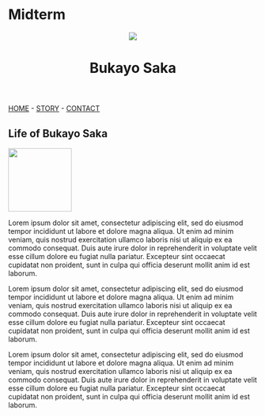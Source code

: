 # Midterm
<header>
  <img src="https://imgresizer.eurosport.com/unsafe/1200x0/filters:format(jpeg):focal(1252x281:1254x279)/origin-imgresizer.eurosport.com/2020/12/26/2961785-60791628-2560-1440.jpg">
  <h1>Bukayo Saka</h1>
</header>
<nav>
        <a href="index.html">HOME</a> - <a href="story.html">STORY</a> - <a href="contact.html">CONTACT</a>
    </nav>
<article>
  <h2>Life of Bukayo Saka</h2>
  <img src="https://thewillnigeria.com/news/wp-content/uploads/2020/05/Bukayo-Saka.jpg" width="128">
  <p>Lorem ipsum dolor sit amet, consectetur adipiscing elit, sed do eiusmod tempor incididunt ut labore et dolore magna aliqua. Ut enim ad minim veniam, quis nostrud exercitation ullamco laboris nisi ut aliquip ex ea commodo consequat. Duis aute irure dolor in reprehenderit in voluptate velit esse cillum dolore eu fugiat nulla pariatur. Excepteur sint occaecat cupidatat non proident, sunt in culpa qui officia deserunt mollit anim id est laborum.</p>
  <div class="clear"></div>
   <p>Lorem ipsum dolor sit amet, consectetur adipiscing elit, sed do eiusmod tempor incididunt ut labore et dolore magna aliqua. Ut enim ad minim veniam, quis nostrud exercitation ullamco laboris nisi ut aliquip ex ea commodo consequat. Duis aute irure dolor in reprehenderit in voluptate velit esse cillum dolore eu fugiat nulla pariatur. Excepteur sint occaecat cupidatat non proident, sunt in culpa qui officia deserunt mollit anim id est laborum.</p>
  <div class="clear"></div>
   <p>Lorem ipsum dolor sit amet, consectetur adipiscing elit, sed do eiusmod tempor incididunt ut labore et dolore magna aliqua. Ut enim ad minim veniam, quis nostrud exercitation ullamco laboris nisi ut aliquip ex ea commodo consequat. Duis aute irure dolor in reprehenderit in voluptate velit esse cillum dolore eu fugiat nulla pariatur. Excepteur sint occaecat cupidatat non proident, sunt in culpa qui officia deserunt mollit anim id est laborum.</p>
  <div class="clear"></div>
  </article>
            
 
